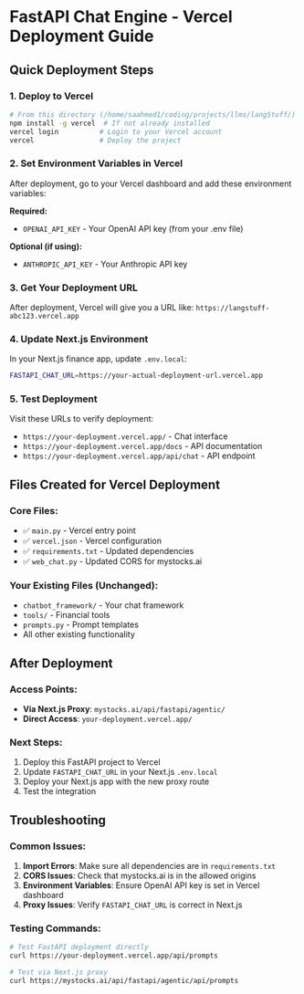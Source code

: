 # FastAPI Chat Engine - Vercel Deployment Guide

## Quick Deployment Steps

### 1. Deploy to Vercel
```bash
# From this directory (/home/saahmed1/coding/projects/llms/langStuff/)
npm install -g vercel  # If not already installed
vercel login          # Login to your Vercel account
vercel                # Deploy the project
```

### 2. Set Environment Variables in Vercel
After deployment, go to your Vercel dashboard and add these environment variables:

**Required:**
- `OPENAI_API_KEY` - Your OpenAI API key (from your .env file)

**Optional (if using):**
- `ANTHROPIC_API_KEY` - Your Anthropic API key

### 3. Get Your Deployment URL
After deployment, Vercel will give you a URL like:
`https://langstuff-abc123.vercel.app`

### 4. Update Next.js Environment
In your Next.js finance app, update `.env.local`:
```bash
FASTAPI_CHAT_URL=https://your-actual-deployment-url.vercel.app
```

### 5. Test Deployment
Visit these URLs to verify deployment:
- `https://your-deployment.vercel.app/` - Chat interface
- `https://your-deployment.vercel.app/docs` - API documentation
- `https://your-deployment.vercel.app/api/chat` - API endpoint

## Files Created for Vercel Deployment

### Core Files:
- ✅ `main.py` - Vercel entry point
- ✅ `vercel.json` - Vercel configuration  
- ✅ `requirements.txt` - Updated dependencies
- ✅ `web_chat.py` - Updated CORS for mystocks.ai

### Your Existing Files (Unchanged):
- `chatbot_framework/` - Your chat framework
- `tools/` - Financial tools
- `prompts.py` - Prompt templates
- All other existing functionality

## After Deployment

### Access Points:
- **Via Next.js Proxy**: `mystocks.ai/api/fastapi/agentic/`
- **Direct Access**: `your-deployment.vercel.app/`

### Next Steps:
1. Deploy this FastAPI project to Vercel
2. Update `FASTAPI_CHAT_URL` in your Next.js `.env.local`
3. Deploy your Next.js app with the new proxy route
4. Test the integration

## Troubleshooting

### Common Issues:
1. **Import Errors**: Make sure all dependencies are in `requirements.txt`
2. **CORS Issues**: Check that mystocks.ai is in the allowed origins
3. **Environment Variables**: Ensure OpenAI API key is set in Vercel dashboard
4. **Proxy Issues**: Verify `FASTAPI_CHAT_URL` is correct in Next.js

### Testing Commands:
```bash
# Test FastAPI deployment directly
curl https://your-deployment.vercel.app/api/prompts

# Test via Next.js proxy  
curl https://mystocks.ai/api/fastapi/agentic/api/prompts
```